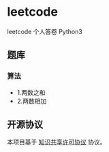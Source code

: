 # leetcode
leetcode 个人答卷 Python3


## 题库
### 算法
- 1.两数之和
- 2.两数相加


## 开源协议
本项目基于 [知识共享许可协议](https://zh.wikipedia.org/wiki/%E7%9F%A5%E8%AF%86%E5%85%B1%E4%BA%AB%E8%AE%B8%E5%8F%AF%E5%8D%8F%E8%AE%AE) 协议。